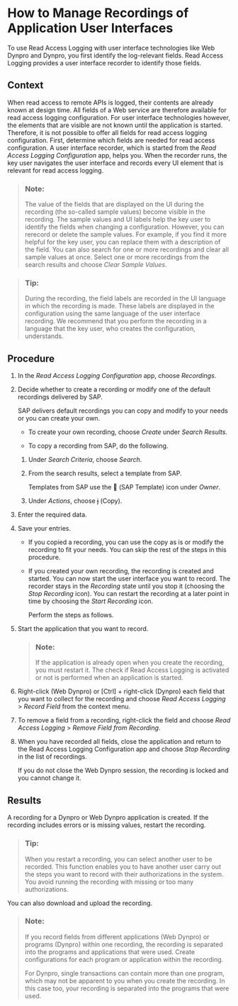 <!-- loioae187d46129b45bca1622fdaa377ab3f -->

<link rel="stylesheet" type="text/css" href="../css/sap-icons.css"/>

# How to Manage Recordings of Application User Interfaces

To use Read Access Logging with user interface technologies like Web Dynpro and Dynpro, you first identify the log-relevant fields. Read Access Logging provides a user interface recorder to identify those fields.



## Context

When read access to remote APIs is logged, their contents are already known at design time. All fields of a Web service are therefore available for read access logging configuration. For user interface technologies however, the elements that are visible are not known until the application is started. Therefore, it is not possible to offer all fields for read access logging configuration. First, determine which fields are needed for read access configuration. A user interface recorder, which is started from the *Read Access Logging Configuration* app, helps you. When the recorder runs, the key user navigates the user interface and records every UI element that is relevant for read access logging.

> ### Note:  
> The value of the fields that are displayed on the UI during the recording \(the so-called sample values\) become visible in the recording. The sample values and UI labels help the key user to identify the fields when changing a configuration. However, you can rerecord or delete the sample values. For example, if you find it more helpful for the key user, you can replace them with a description of the field. You can also search for one or more recordings and clear all sample values at once. Select one or more recordings from the search results and choose *Clear Sample Values*.

> ### Tip:  
> During the recording, the field labels are recorded in the UI language in which the recording is made. These labels are displayed in the configuration using the same language of the user interface recording. We recommend that you perform the recording in a language that the key user, who creates the configuration, understands.



## Procedure

1.  In the *Read Access Logging Configuration* app, choose *Recordings*.

2.  Decide whether to create a recording or modify one of the default recordings delivered by SAP.

    SAP delivers default recordings you can copy and modify to your needs or you can create your own.

    -   To create your own recording, choose *Create* under *Search Results*.

    -   To copy a recording from SAP, do the following.


    1.  Under *Search Criteria*, choose *Search*.

    2.  From the search results, select a template from SAP.

        Templates from SAP use the <span class="SAP-icons"></span> \(SAP Template\) icon under *Owner*.

    3.  Under *Actions*, choose <span class="SAP-icons"></span> \(Copy\).


3.  Enter the required data.

4.  Save your entries.

    -   If you copied a recording, you can use the copy as is or modify the recording to fit your needs. You can skip the rest of the steps in this procedure.

    -   If you created your own recording, the recording is created and started. You can now start the user interface you want to record. The recorder stays in the *Recording* state until you stop it \(choosing the *Stop Recording* icon\). You can restart the recording at a later point in time by choosing the *Start Recording* icon.

        Perform the steps as follows.


5.  Start the application that you want to record.

    > ### Note:  
    > If the application is already open when you create the recording, you must restart it. The check if Read Access Logging is activated or not is performed when an application is started.

6.  Right-click \(Web Dynpro\) or [Ctrl\] + right-click \(Dynpro\) each field that you want to collect for the recording and choose *Read Access Logging* \> *Record Field* from the context menu.

7.  To remove a field from a recording, right-click the field and choose *Read Access Logging* \> *Remove Field from Recording*.

8.  When you have recorded all fields, close the application and return to the Read Access Logging Configuration app and choose *Stop Recording* in the list of recordings.

    If you do not close the Web Dynpro session, the recording is locked and you cannot change it.




<a name="loioae187d46129b45bca1622fdaa377ab3f__result_kh2_41j_fdb"/>

## Results

A recording for a Dynpro or Web Dynpro application is created. If the recording includes errors or is missing values, restart the recording.

> ### Tip:  
> When you restart a recording, you can select another user to be recorded. This function enables you to have another user carry out the steps you want to record with their authorizations in the system. You avoid running the recording with missing or too many authorizations.

You can also download and upload the recording.

> ### Note:  
> If you record fields from different applications \(Web Dynpro\) or programs \(Dynpro\) within one recording, the recording is separated into the programs and applications that were used. Create configurations for each program or application within the recording.
> 
> For Dynpro, single transactions can contain more than one program, which may not be apparent to you when you create the recording. In this case too, your recording is separated into the programs that were used.

